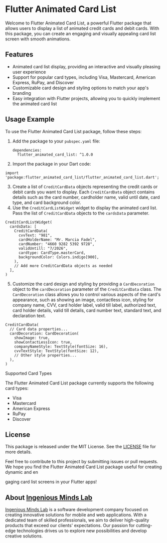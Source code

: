 # Flutter Animated Card List

Welcome to Flutter Animated Card List, a powerful Flutter package that allows users to display a list of animated credit cards and debit cards. With this package, you can create an engaging and visually appealing card list screen with smooth animations.

## Features

* Animated card list display, providing an interactive and visually pleasing user experience
* Support for popular card types, including Visa, Mastercard, American Express, RuPay, and Discover
* Customizable card design and styling options to match your app's branding
* Easy integration with Flutter projects, allowing you to quickly implement the animated card list

## Usage Example

To use the Flutter Animated Card List package, follow these steps:

1. Add the package to your `pubspec.yaml` file:

   ```
   dependencies:
     flutter_animated_card_list: ^1.0.0

   ```
2. Import the package in your Dart code:

```
import 'package:flutter_animated_card_list/flutter_animated_card_list.dart';
```

3. Create a list of `CreditCardData` objects representing the credit cards or debit cards you want to display. Each `CreditCardData` object contains details such as the card number, cardholder name, valid until date, card type, and card background color.
4. Use the `CreditCardListWidget` widget to display the animated card list. Pass the list of `CreditCardData` objects to the `cardsData` parameter.

```
CreditCardListWidget(
  cardsData: [
    CreditCardData(
      cvvText: "981",
      cardHolderName: "Mr. Marcia Fadel",
      cardNumber: "4660 9282 5392 9728",
      validUntill: "7/2026",
      cardtype: CardType.masterCard,
      backgroundColor: Colors.indigo[900],
    ),
    // Add more CreditCardData objects as needed
  ],
)
```

5. Customize the card design and styling by providing a `CardDecoration` object to the `cardDecoration` parameter of the `CreditCardData` class. The `CardDecoration` class allows you to control various aspects of the card's appearance, such as showing an image, contactless icon, styling for company name, CVV, card holder label, valid till label, authorized text, card holder details, valid till details, card number text, standard text, and declaration text.

```
CreditCardData(
  // Card data properties...
  cardDecoration: CardDecoration(
    showImage: true,
    showContactLessIcon: true,
    companyNameStyle: TextStyle(fontSize: 16),
    cvvTextStyle: TextStyle(fontSize: 12),
    // Other style properties...
  ),
)

```

Supported Card Types

The Flutter Animated Card List package currently supports the following card types:

* Visa
* Mastercard
* American Express
* RuPay
* Discover

## License

This package is released under the MIT License. See the [LICENSE](https://github.com/your-username/flutter_animated_card_list/blob/main/LICENSE) file for more details.

Feel free to contribute to this project by submitting issues or pull requests. We hope you find the Flutter Animated Card List package useful for creating dynamic and en

gaging card list screens in your Flutter apps!

## About [Ingenious Minds Lab](https://ingeniousmindslab.com/)

[Ingenious Minds Lab](https://ingeniousmindslab.com/) is a software development company focused on creating innovative solutions for mobile and web applications. With a dedicated team of skilled professionals, we aim to deliver high-quality products that exceed our clients' expectations. Our passion for cutting-edge technologies drives us to explore new possibilities and develop creative solutions.
